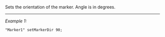 Sets the orientation of the marker. Angle is in degrees.


---
*Example 1:*
```sqf
"Marker1" setMarkerDir 90;
```